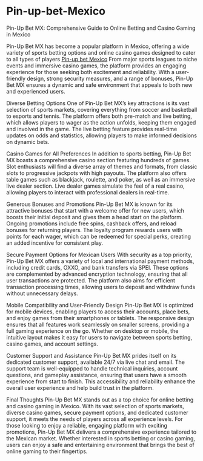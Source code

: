 # Pin-up-bet-Mexico
Pin-Up Bet MX: Comprehensive Guide to Online Betting and Casino Gaming in Mexico

Pin-Up Bet MX has become a popular platform in Mexico, offering a wide variety of sports betting options and online casino games designed to cater to all types of players <a href=https://pin-up-bet.mx/>Pin-up bet Mexico</a> From major sports leagues to niche events and immersive casino games, the platform provides an engaging experience for those seeking both excitement and reliability. With a user-friendly design, strong security measures, and a range of bonuses, Pin-Up Bet MX ensures a dynamic and safe environment that appeals to both new and experienced users.

Diverse Betting Options
One of Pin-Up Bet MX’s key attractions is its vast selection of sports markets, covering everything from soccer and basketball to esports and tennis. The platform offers both pre-match and live betting, which allows players to wager as the action unfolds, keeping them engaged and involved in the game. The live betting feature provides real-time updates on odds and statistics, allowing players to make informed decisions on dynamic bets.

Casino Games for All Preferences
In addition to sports betting, Pin-Up Bet MX boasts a comprehensive casino section featuring hundreds of games. Slot enthusiasts will find a diverse array of themes and formats, from classic slots to progressive jackpots with high payouts. The platform also offers table games such as blackjack, roulette, and poker, as well as an immersive live dealer section. Live dealer games simulate the feel of a real casino, allowing players to interact with professional dealers in real-time.

Generous Bonuses and Promotions
Pin-Up Bet MX is known for its attractive bonuses that start with a welcome offer for new users, which boosts their initial deposit and gives them a head start on the platform. Ongoing promotions include free spins, cashback offers, and reload bonuses for returning players. The loyalty program rewards users with points for each wager, which can be redeemed for special perks, creating an added incentive for consistent play.

Secure Payment Options for Mexican Users
With security as a top priority, Pin-Up Bet MX offers a variety of local and international payment methods, including credit cards, OXXO, and bank transfers via SPEI. These options are complemented by advanced encryption technology, ensuring that all user transactions are protected. The platform also aims for efficient transaction processing times, allowing users to deposit and withdraw funds without unnecessary delays.

Mobile Compatibility and User-Friendly Design
Pin-Up Bet MX is optimized for mobile devices, enabling players to access their accounts, place bets, and enjoy games from their smartphones or tablets. The responsive design ensures that all features work seamlessly on smaller screens, providing a full gaming experience on the go. Whether on desktop or mobile, the intuitive layout makes it easy for users to navigate between sports betting, casino games, and account settings.

Customer Support and Assistance
Pin-Up Bet MX prides itself on its dedicated customer support, available 24/7 via live chat and email. The support team is well-equipped to handle technical inquiries, account questions, and gameplay assistance, ensuring that users have a smooth experience from start to finish. This accessibility and reliability enhance the overall user experience and help build trust in the platform.

Final Thoughts
Pin-Up Bet MX stands out as a top choice for online betting and casino gaming in Mexico. With its vast selection of sports markets, diverse casino games, secure payment options, and dedicated customer support, it meets the needs of players across all experience levels. For those looking to enjoy a reliable, engaging platform with exciting promotions, Pin-Up Bet MX delivers a comprehensive experience tailored to the Mexican market. Whether interested in sports betting or casino gaming, users can enjoy a safe and entertaining environment that brings the best of online gaming to their fingertips.






